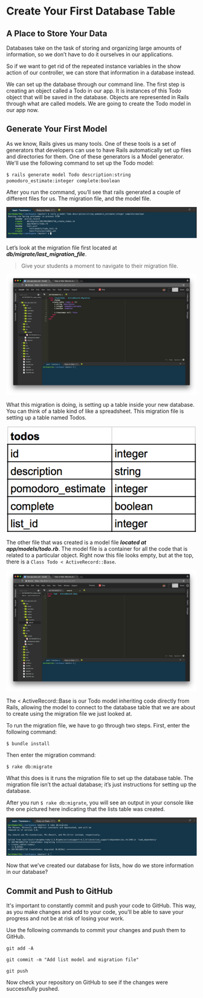# Create Your First Database Table

## A Place to Store Your Data
Databases take on the task of storing and organizing large amounts of information, so we don’t have to do it ourselves in our applications.

So if we want to get rid of the repeated instance variables in the show action of our controller, we can store that information in a database instead.

We can set up the database through our command line. The first step is creating an object called a Todo in our app. It is instances of this Todo object that will be saved in the database. Objects are represented in Rails through what are called models. We are going to create the Todo model in our app now.

## Generate Your First Model
As we know, Rails gives us many tools. One of these tools is a set of generators that developers can use to have Rails automatically set up files and directories for them. One of these generators is a Model generator. We'll use the following command to set up the Todo model:
```shell
$ rails generate model Todo description:string pomodoro_estimate:integer complete:boolean
```

After you run the command, you’ll see that rails generated a couple of different files for us. The migration file, and the model file.

![Migration and Model File](/images/create_your_first_database_table/01.png "Migration and Model File")

Let’s look at the migration file first located at ***db/migrate/last_migration_file***.

>Give your students a moment to navigate to their migration file.

![Last Migration File](/images/create_your_first_database_table/02.png "Last Migration File")

What this migration is doing, is setting up a table inside your new database. You can think of a table kind of like a spreadsheet. This migration file is setting up a table named Todos.

![Todo Data Model](/images/create_your_first_database_table/03.png "Todo Data Model")

The other file that was created is a model file ***located at app/models/todo.rb***. The model file is a container for all the code that is related to a particular object. Right now this file looks empty, but at the top, there is a `Class Todo < ActiveRecord::Base`.

![Todo Model](/images/create_your_first_database_table/04.png "Todo Model")

The < ActiveRecord::Base is our Todo model inheriting code directly from Rails, allowing the model to connect to the database table that we are about to create using the migration file we just looked at.

To run the migration file, we have to go through two steps. First, enter the following command:
```shell
$ bundle install
```

Then enter the migration command:
```shell
$ rake db:migrate
```

What this does is it runs the migration file to set up the database table. The migration file isn’t the actual database; it’s just instructions for setting up the database.

After you run `$ rake db:migrate`, you will see an output in your console like the one pictured here indicating that the lists table was created.

![Lists Table Created](/images/create_your_first_database_table/05.png "Lists Table Created")

Now that we’ve created our database for lists, how do we store information in our database?

## Commit and Push to GitHub
It's important to constantly commit and push your code to GitHub. This way, as you make changes and add to your code, you'll be able to save your progress and not be at risk of losing your work.

Use the following commands to commit your changes and push them to GitHub.

```shell
git add -A
```

```shell
git commit -m "Add list model and migration file"
```

```shell
git push
```

Now check your repository on GitHub to see if the changes were successfully pushed.
